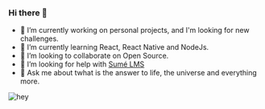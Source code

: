 ### Hi there 👋

- 🔭 I’m currently working on personal projects, and I'm looking for new challenges.
- 🌱 I’m currently learning React, React Native and NodeJs.
- 👯 I’m looking to collaborate on Open Source.
- 🤔 I’m looking for help with [Sumé LMS](https://github.com/sumelms)
- 💬 Ask me about twhat is the answer to life, the universe and everything more.


![hey](https://media.giphy.com/media/1dNlZgTmLSNAqCILyz/giphy.gif)
